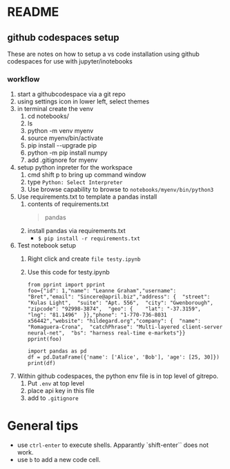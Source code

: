 # README

##  github codespaces setup

These are notes on how to setup a vs code installation using github codespaces for use with 
jupyter/inotebooks

### workflow

1. start a githubcodespace via a git repo
2. using settings icon in lower left, select themes
3. in terminal create the venv
    1. cd notebooks/
    2.  ls
    3.  python -m venv myenv
    4.  source myenv/bin/activate
    5.  pip install --upgrade pip
    6.  python -m pip install numpy
    7. add .gitignore for myenv
4. setup python inpreter for the workspace
    1. cmd shift p to bring up command window
    2. type `Python: Select Interpreter`
    3. Use browse capability to browse to `notebooks/myenv/bin/python3`
5. Use requirements.txt to template a pandas install
    1. contents of requirements.txt
        > pandas
    2. install pandas via requirements.txt
        - `$ pip install -r requirements.txt`
6. Test notebook setup
    1. Right click and create `file testy.ipynb`
    1. Use this code for testy.ipynb

        ```
        from pprint import pprint
        foo={"id": 1,"name": "Leanne Graham","username": "Bret","email": "Sincere@april.biz","address": {  "street": "Kulas Light",  "suite": "Apt. 556",  "city": "Gwenborough",  "zipcode": "92998-3874",  "geo": {    "lat": "-37.3159",    "lng": "81.1496"  }},"phone": "1-770-736-8031 x56442","website": "hildegard.org","company": {  "name": "Romaguera-Crona",  "catchPhrase": "Multi-layered client-server neural-net",  "bs": "harness real-time e-markets"}}
        pprint(foo)

        import pandas as pd
        df = pd.DataFrame({'name': ['Alice', 'Bob'], 'age': [25, 30]})
        print(df)
        ```
7. Within github codespaces, the python env file is in top level of gitrepo.  
    1. Put `.env` at top level
    2. place api key in this file
    3. add to `.gitignore`


# General tips

* use `ctrl-enter` to execute shells. Apparantly `shift-enter`` does not work.
* use `b` to add a new code cell.
